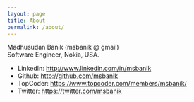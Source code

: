 ```yaml
---
layout: page
title: About
permalink: /about/
---
```


Madhusudan Banik (msbanik @ gmail)  
Software Engineer, Nokia, USA. 

* LinkedIn: http://www.linkedin.com/in/msbanik
* Github: http://github.com/msbanik
* TopCoder: https://www.topcoder.com/members/msbanik/
* Twitter: https://twitter.com/msbanik